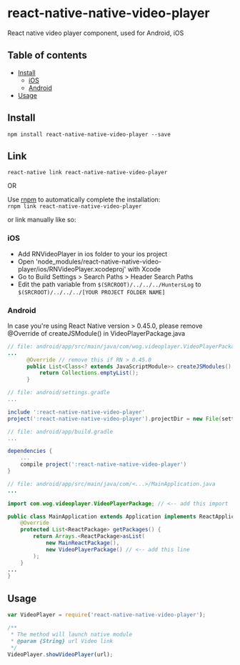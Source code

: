 # react-native-native-video-player
React native video player component, used for Android, iOS

## Table of contents
- [Install](#install)
  - [iOS](#ios)
  - [Android](#android)
- [Usage](#usage)

## Install

`npm install react-native-native-video-player --save`

## Link

`react-native link react-native-native-video-player`

OR

Use [rnpm](https://github.com/rnpm/rnpm) to automatically complete the installation:  
`rnpm link react-native-native-video-player`

or link manually like so:

### iOS
- Add RNVideoPlayer in ios folder to your ios project
- Open 'node_modules/react-native-native-video-player/ios/RNVideoPlayer.xcodeproj' with Xcode
- Go to Build Settings > Search Paths > Header Search Paths
- Edit the path variable from `$(SRCROOT)/../../../HuntersLog` to `$(SRCROOT)/../../../[YOUR PROJECT FOLDER NAME]`

### Android

In case you're using React Native version > 0.45.0, please remove @Override of createJSModule() in VideoPlayerPackage.java
```java
// file: android/app/src/main/java/com/wog.videoplayer.VideoPlayerPackage.java
...
	  @Override // remove this if RN > 0.45.0
      public List<Class<? extends JavaScriptModule>> createJSModules() {
          return Collections.emptyList();
      }
```

```gradle
// file: android/settings.gradle
...

include ':react-native-native-video-player'
project(':react-native-native-video-player').projectDir = new File(settingsDir, '../node_modules/react-native-native-video-player/android')
```
```gradle
// file: android/app/build.gradle
...

dependencies {
    ...
    compile project(':react-native-native-video-player')
}
```
```java
// file: android/app/src/main/java/com/<...>/MainApplication.java
...

import com.wog.videoplayer.VideoPlayerPackage; // <-- add this import

public class MainApplication extends Application implements ReactApplication {
    @Override
    protected List<ReactPackage> getPackages() {
        return Arrays.<ReactPackage>asList(
            new MainReactPackage(),
            new VideoPlayerPackage() // <-- add this line
        );
    }
...
}

```
## Usage

```javascript
var VideoPlayer = require('react-native-native-video-player');

/**
 * The method will launch native module
 * @param {String} url Video link
 */
VideoPlayer.showVideoPlayer(url);

